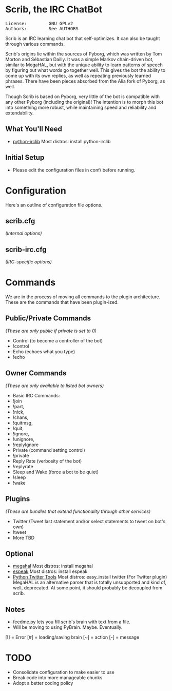 Scrib, the IRC ChatBot
======================
<pre>
License:		GNU GPLv2
Authors:        See AUTHORS
</pre>

Scrib is an IRC learning chat bot that self-optimizes. It can also be taught through various commands.

Scrib's origins lie within the sources of Pyborg, which was written by Tom Morton and Sébastian Dailly. It was a simple Markov chain-driven bot, similar to MegaHAL, but with the unique ability to learn patterns of speech by figuring out what words go together well. This gives the bot the ability to come up with its own replies, as well as repeating previously learned phrases. There have been pieces absorbed from the Alia fork of Pyborg, as well.

Though Scrib is based on Pyborg, very little of the bot is compatible with any other Pyborg (including the original)! The intention is to morph this bot into something more robust, while maintaining speed and reliability and extendability.


What You'll Need
----------------
* [python-irclib](http://python-irclib.sourceforge.net) Most distros: install python-irclib

Initial Setup
-------------
* Please edit the configuration files in conf/ before running.

Configuration
=============
Here's an outline of configuration file options.

scrib.cfg
---------
_(Internal options)_

scrib-irc.cfg
-------------
_(IRC-specific options)_

Commands
========
We are in the process of moving all commands to the plugin architecture. These are the commands that have been plugin-ized.

Public/Private Commands
---------------
_(These are only public if private is set to 0)_
* Control (to become a controller of the bot)
 * !control
* Echo (echoes what you type)
 * !echo

Owner Commands
----------------
_(These are only available to listed bot owners)_
* Basic IRC Commands:
 * !join
 * !part,
 * !nick,
 * !chans,
 * !quitmsg,
 * !quit,
 * !ignore,
 * !unignore,
 * !replyIgnore
* Private (command setting control)
 * !private
* Reply Rate (verbosity of the bot)
 * !replyrate
* Sleep and Wake (force a bot to be quiet)
 * !sleep
 * !wake

Plugins
-------
_(These are bundles that extend functionality through other services)_
* Twitter (Tweet last statement and/or select statements to tweet on bot's own)
 * !tweet
 * More TBD

Optional
--------
* [megahal](http://megahal.alioth.debian.org/) Most distros: install megahal
* [espeak](http://espeak.sourceforge.net/) Most distros: install espeak
* [Python Twitter Tools](http://mike.verdone.ca/twitter/) Most distros: easy_install twitter (For Twitter plugin)
MegaHAL is an alternative parser that is totally unsupported and kind of, well, deprecated. At some point, it should probably be decoupled from scrib.

Notes
-----
* feedme.py lets you fill scrib's brain with text from a file.
* Will be moving to using PyBrain. Maybe. Eventually.

[!] = Error
[#] = loading/saving brain
[~] = action
[-] = message

TODO
====
* Consolidate configuration to make easier to use
* Break code into more manageable chunks
* Adopt a better coding policy
